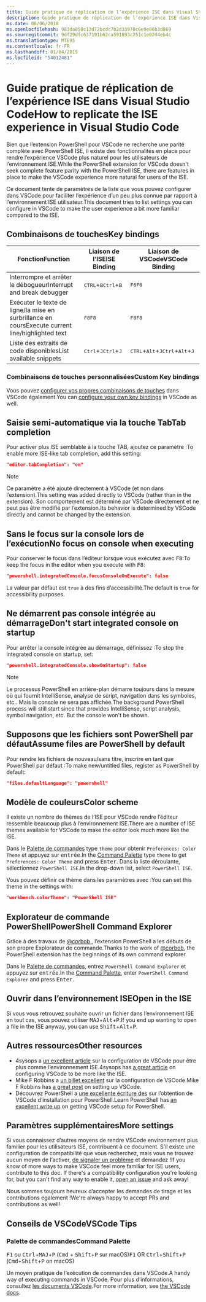 ```yaml
---
title: Guide pratique de réplication de l’expérience ISE dans Visual Studio Code
description: Guide pratique de réplication de l’expérience ISE dans Visual Studio Code
ms.date: 08/06/2018
ms.openlocfilehash: 983da850c13d72bcdc7b2d33970c6e9e06b3d869
ms.sourcegitcommit: 9df29dfc637191b62ca591893c251c1e02d4eb4c
ms.translationtype: MTE95
ms.contentlocale: fr-FR
ms.lasthandoff: 01/04/2019
ms.locfileid: "54012481"
---
```

# <a name="how-to-replicate-the-ise-experience-in-visual-studio-code"></a><span data-ttu-id="ffd5e-103">Guide pratique de réplication de l’expérience ISE dans Visual Studio Code</span><span class="sxs-lookup"><span data-stu-id="ffd5e-103">How to replicate the ISE experience in Visual Studio Code</span></span>

<span data-ttu-id="ffd5e-104">Bien que l’extension PowerShell pour VSCode ne recherche une parité complète avec PowerShell ISE, il existe des fonctionnalités en place pour rendre l’expérience VSCode plus naturel pour les utilisateurs de l’environnement ISE.</span><span class="sxs-lookup"><span data-stu-id="ffd5e-104">While the PowerShell extension for VSCode doesn't seek complete feature parity with the PowerShell ISE, there are features in place to make the VSCode experience more natural for users of the ISE.</span></span>

<span data-ttu-id="ffd5e-105">Ce document tente de paramètres de la liste que vous pouvez configurer dans VSCode pour faciliter l’expérience d’un peu plus connue par rapport à l’environnement ISE utilisateur.</span><span class="sxs-lookup"><span data-stu-id="ffd5e-105">This document tries to list settings you can configure in VSCode to make the user experience a bit more familiar compared to the ISE.</span></span>

## <a name="key-bindings"></a><span data-ttu-id="ffd5e-106">Combinaisons de touches</span><span class="sxs-lookup"><span data-stu-id="ffd5e-106">Key bindings</span></span>

| <span data-ttu-id="ffd5e-107">Fonction</span><span class="sxs-lookup"><span data-stu-id="ffd5e-107">Function</span></span>                              | <span data-ttu-id="ffd5e-108">Liaison de l’ISE</span><span class="sxs-lookup"><span data-stu-id="ffd5e-108">ISE Binding</span></span>                  | <span data-ttu-id="ffd5e-109">Liaison de VSCode</span><span class="sxs-lookup"><span data-stu-id="ffd5e-109">VSCode Binding</span></span>                              |
| ----------------                      | -----------                  | --------------                              |
| <span data-ttu-id="ffd5e-110">Interrompre et arrêter le débogueur</span><span class="sxs-lookup"><span data-stu-id="ffd5e-110">Interrupt and break debugger</span></span>          | <span data-ttu-id="ffd5e-111"><kbd>CTRL</kbd>+<kbd>B</kbd></span><span class="sxs-lookup"><span data-stu-id="ffd5e-111"><kbd>Ctrl</kbd>+<kbd>B</kbd></span></span> | <span data-ttu-id="ffd5e-112"><kbd>F6</kbd></span><span class="sxs-lookup"><span data-stu-id="ffd5e-112"><kbd>F6</kbd></span></span>                               |
| <span data-ttu-id="ffd5e-113">Exécuter le texte de ligne/la mise en surbrillance en cours</span><span class="sxs-lookup"><span data-stu-id="ffd5e-113">Execute current line/highlighted text</span></span> | <span data-ttu-id="ffd5e-114"><kbd>F8</kbd></span><span class="sxs-lookup"><span data-stu-id="ffd5e-114"><kbd>F8</kbd></span></span>                | <span data-ttu-id="ffd5e-115"><kbd>F8</kbd></span><span class="sxs-lookup"><span data-stu-id="ffd5e-115"><kbd>F8</kbd></span></span>                               |
| <span data-ttu-id="ffd5e-116">Liste des extraits de code disponibles</span><span class="sxs-lookup"><span data-stu-id="ffd5e-116">List available snippets</span></span>               | <span data-ttu-id="ffd5e-117"><kbd>Ctrl</kbd>+<kbd>J</kbd></span><span class="sxs-lookup"><span data-stu-id="ffd5e-117"><kbd>Ctrl</kbd>+<kbd>J</kbd></span></span> | <span data-ttu-id="ffd5e-118"><kbd>CTRL</kbd>+<kbd>Alt</kbd>+<kbd>J</kbd></span><span class="sxs-lookup"><span data-stu-id="ffd5e-118"><kbd>Ctrl</kbd>+<kbd>Alt</kbd>+<kbd>J</kbd></span></span> |

### <a name="custom-key-bindings"></a><span data-ttu-id="ffd5e-119">Combinaisons de touches personnalisées</span><span class="sxs-lookup"><span data-stu-id="ffd5e-119">Custom Key bindings</span></span>

<span data-ttu-id="ffd5e-120">Vous pouvez [configurer vos propres combinaisons de touches](https://code.visualstudio.com/docs/getstarted/keybindings#_custom-keybindings-for-refactorings) dans VSCode également.</span><span class="sxs-lookup"><span data-stu-id="ffd5e-120">You can [configure your own key bindings](https://code.visualstudio.com/docs/getstarted/keybindings#_custom-keybindings-for-refactorings) in VSCode as well.</span></span>

## <a name="tab-completion"></a><span data-ttu-id="ffd5e-121">Saisie semi-automatique via la touche Tab</span><span class="sxs-lookup"><span data-stu-id="ffd5e-121">Tab completion</span></span>

<span data-ttu-id="ffd5e-122">Pour activer plus ISE semblable à la touche TAB, ajoutez ce paramètre :</span><span class="sxs-lookup"><span data-stu-id="ffd5e-122">To enable more ISE-like tab completion, add this setting:</span></span>

```json
"editor.tabCompletion": "on"
```

> [!NOTE]
> <span data-ttu-id="ffd5e-123">Ce paramètre a été ajouté directement à VSCode (et non dans l’extension).</span><span class="sxs-lookup"><span data-stu-id="ffd5e-123">This setting was added directly to VSCode (rather than in the extension).</span></span> <span data-ttu-id="ffd5e-124">Son comportement est déterminé par VSCode directement et ne peut pas être modifié par l’extension.</span><span class="sxs-lookup"><span data-stu-id="ffd5e-124">Its behavior is determined by VSCode directly and cannot be changed by the extension.</span></span>

## <a name="no-focus-on-console-when-executing"></a><span data-ttu-id="ffd5e-125">Sans le focus sur la console lors de l’exécution</span><span class="sxs-lookup"><span data-stu-id="ffd5e-125">No focus on console when executing</span></span>

<span data-ttu-id="ffd5e-126">Pour conserver le focus dans l’éditeur lorsque vous exécutez avec <kbd>F8</kbd>:</span><span class="sxs-lookup"><span data-stu-id="ffd5e-126">To keep the focus in the editor when you execute with <kbd>F8</kbd>:</span></span>

```json
"powershell.integratedConsole.focusConsoleOnExecute": false
```

<span data-ttu-id="ffd5e-127">La valeur par défaut est `true` à des fins d’accessibilité.</span><span class="sxs-lookup"><span data-stu-id="ffd5e-127">The default is `true` for accessibility purposes.</span></span>

## <a name="dont-start-integrated-console-on-startup"></a><span data-ttu-id="ffd5e-128">Ne démarrent pas console intégrée au démarrage</span><span class="sxs-lookup"><span data-stu-id="ffd5e-128">Don't start integrated console on startup</span></span>

<span data-ttu-id="ffd5e-129">Pour arrêter la console intégrée au démarrage, définissez :</span><span class="sxs-lookup"><span data-stu-id="ffd5e-129">To stop the integrated console on startup, set:</span></span>

```json
"powershell.integratedConsole.showOnStartup": false
```

> [!NOTE]
> <span data-ttu-id="ffd5e-130">Le processus PowerShell en arrière-plan démarre toujours dans la mesure où qui fournit IntelliSense, analyse de script, navigation dans les symboles, etc.. Mais la console ne sera pas affichée.</span><span class="sxs-lookup"><span data-stu-id="ffd5e-130">The background PowerShell process will still start since that provides IntelliSense, script analysis, symbol navigation, etc. But the console won't be shown.</span></span>

## <a name="assume-files-are-powershell-by-default"></a><span data-ttu-id="ffd5e-131">Supposons que les fichiers sont PowerShell par défaut</span><span class="sxs-lookup"><span data-stu-id="ffd5e-131">Assume files are PowerShell by default</span></span>

<span data-ttu-id="ffd5e-132">Pour rendre les fichiers de nouveau/sans titre, inscrire en tant que PowerShell par défaut :</span><span class="sxs-lookup"><span data-stu-id="ffd5e-132">To make new/untitled files, register as PowerShell by default:</span></span>

```json
"files.defaultLanguage": "powershell"
```

## <a name="color-scheme"></a><span data-ttu-id="ffd5e-133">Modèle de couleurs</span><span class="sxs-lookup"><span data-stu-id="ffd5e-133">Color scheme</span></span>

<span data-ttu-id="ffd5e-134">Il existe un nombre de thèmes de l’ISE pour VSCode rendre l’éditeur ressemble beaucoup plus à l’environnement ISE.</span><span class="sxs-lookup"><span data-stu-id="ffd5e-134">There are a number of ISE themes available for VSCode to make the editor look much more like the ISE.</span></span>

<span data-ttu-id="ffd5e-135">Dans le [Palette de commandes] type `theme` pour obtenir `Preferences: Color Theme` et appuyez sur <kbd>entrée</kbd>.</span><span class="sxs-lookup"><span data-stu-id="ffd5e-135">In the [Command Palette] type `theme` to get `Preferences: Color Theme` and press <kbd>Enter</kbd>.</span></span>
<span data-ttu-id="ffd5e-136">Dans la liste déroulante, sélectionnez `PowerShell ISE`.</span><span class="sxs-lookup"><span data-stu-id="ffd5e-136">In the drop-down list, select `PowerShell ISE`.</span></span>

<span data-ttu-id="ffd5e-137">Vous pouvez définir ce thème dans les paramètres avec :</span><span class="sxs-lookup"><span data-stu-id="ffd5e-137">You can set this theme in the settings with:</span></span>

```json
"workbench.colorTheme": "PowerShell ISE"
```

## <a name="powershell-command-explorer"></a><span data-ttu-id="ffd5e-138">Explorateur de commande PowerShell</span><span class="sxs-lookup"><span data-stu-id="ffd5e-138">PowerShell Command Explorer</span></span>

<span data-ttu-id="ffd5e-139">Grâce à des travaux de [ @corbob ](https://github.com/corbob), l’extension PowerShell a les débuts de son propre Explorateur de commande.</span><span class="sxs-lookup"><span data-stu-id="ffd5e-139">Thanks to the work of [@corbob](https://github.com/corbob), the PowerShell extension has the beginnings of its own command explorer.</span></span>

<span data-ttu-id="ffd5e-140">Dans le [Palette de commandes], entrez `PowerShell Command Explorer` et appuyez sur <kbd>entrée</kbd>.</span><span class="sxs-lookup"><span data-stu-id="ffd5e-140">In the [Command Palette], enter `PowerShell Command Explorer` and press <kbd>Enter</kbd>.</span></span>

## <a name="open-in-the-ise"></a><span data-ttu-id="ffd5e-141">Ouvrir dans l’environnement ISE</span><span class="sxs-lookup"><span data-stu-id="ffd5e-141">Open in the ISE</span></span>

<span data-ttu-id="ffd5e-142">Si vous vous retrouvez souhaite ouvrir un fichier dans l’environnement ISE en tout cas, vous pouvez utiliser <kbd>MAJ</kbd>+<kbd>Alt</kbd>+<kbd>P</kbd>.</span><span class="sxs-lookup"><span data-stu-id="ffd5e-142">If you end up wanting to open a file in the ISE anyway, you can use <kbd>Shift</kbd>+<kbd>Alt</kbd>+<kbd>P</kbd>.</span></span>

## <a name="other-resources"></a><span data-ttu-id="ffd5e-143">Autres ressources</span><span class="sxs-lookup"><span data-stu-id="ffd5e-143">Other resources</span></span>

- <span data-ttu-id="ffd5e-144">4sysops a [un excellent article](https://4sysops.com/archives/make-visual-studio-code-look-and-behave-like-powershell-ise/) sur la configuration de VSCode pour être plus comme l’environnement ISE.</span><span class="sxs-lookup"><span data-stu-id="ffd5e-144">4sysops has [a great article](https://4sysops.com/archives/make-visual-studio-code-look-and-behave-like-powershell-ise/) on configuring VSCode to be more like the ISE.</span></span>
- <span data-ttu-id="ffd5e-145">Mike F Robbins a [un billet excellent](https://mikefrobbins.com/2017/08/24/how-to-install-visual-studio-code-and-configure-it-as-a-replacement-for-the-powershell-ise/) sur la configuration de VSCode.</span><span class="sxs-lookup"><span data-stu-id="ffd5e-145">Mike F Robbins has [a great post](https://mikefrobbins.com/2017/08/24/how-to-install-visual-studio-code-and-configure-it-as-a-replacement-for-the-powershell-ise/) on setting up VSCode.</span></span>
- <span data-ttu-id="ffd5e-146">Découvrez PowerShell a [une excellente écriture des](https://www.learnpwsh.com/setup-vs-code-for-powershell/) sur l’obtention de VSCode d’installation pour PowerShell.</span><span class="sxs-lookup"><span data-stu-id="ffd5e-146">Learn PowerShell has [an excellent write up](https://www.learnpwsh.com/setup-vs-code-for-powershell/) on getting VSCode setup for PowerShell.</span></span>

## <a name="more-settings"></a><span data-ttu-id="ffd5e-147">Paramètres supplémentaires</span><span class="sxs-lookup"><span data-stu-id="ffd5e-147">More settings</span></span>

<span data-ttu-id="ffd5e-148">Si vous connaissez d’autres moyens de rendre VSCode environnement plus familier pour les utilisateurs ISE, contribuent à ce document. S’il existe une configuration de compatibilité que vous recherchez, mais vous ne trouvez aucun moyen de l’activer, [de signaler un problème](https://github.com/PowerShell/vscode-powershell/issues/new/choose) et demandez !</span><span class="sxs-lookup"><span data-stu-id="ffd5e-148">If you know of more ways to make VSCode feel more familiar for ISE users, contribute to this doc. If there's a compatibility configuration you're looking for, but you can't find any way to enable it, [open an issue](https://github.com/PowerShell/vscode-powershell/issues/new/choose) and ask away!</span></span>

<span data-ttu-id="ffd5e-149">Nous sommes toujours heureux d’accepter les demandes de tirage et les contributions également !</span><span class="sxs-lookup"><span data-stu-id="ffd5e-149">We're always happy to accept PRs and contributions as well!</span></span>

## <a name="vscode-tips"></a><span data-ttu-id="ffd5e-150">Conseils de VSCode</span><span class="sxs-lookup"><span data-stu-id="ffd5e-150">VSCode Tips</span></span>

### <a name="command-palette"></a><span data-ttu-id="ffd5e-151">Palette de commandes</span><span class="sxs-lookup"><span data-stu-id="ffd5e-151">Command Palette</span></span>

<span data-ttu-id="ffd5e-152"><kbd>F1</kbd> ou <kbd>Ctrl</kbd>+<kbd>MAJ</kbd>+<kbd>P</kbd> (<kbd>Cmd</kbd> + <kbd> Shift</kbd>+<kbd>P</kbd> sur macOS)</span><span class="sxs-lookup"><span data-stu-id="ffd5e-152"><kbd>F1</kbd> OR <kbd>Ctrl</kbd>+<kbd>Shift</kbd>+<kbd>P</kbd> (<kbd>Cmd</kbd>+<kbd>Shift</kbd>+<kbd>P</kbd> on macOS)</span></span>

<span data-ttu-id="ffd5e-153">Un moyen pratique de l’exécution de commandes dans VSCode.</span><span class="sxs-lookup"><span data-stu-id="ffd5e-153">A handy way of executing commands in VSCode.</span></span>
<span data-ttu-id="ffd5e-154">Pour plus d’informations, consultez [les documents VSCode](https://code.visualstudio.com/docs/getstarted/userinterface#_command-palette).</span><span class="sxs-lookup"><span data-stu-id="ffd5e-154">For more information, see [the VSCode docs](https://code.visualstudio.com/docs/getstarted/userinterface#_command-palette).</span></span>

[Palette de commandes]: #command-palette
[Command Palette]: #command-palette
